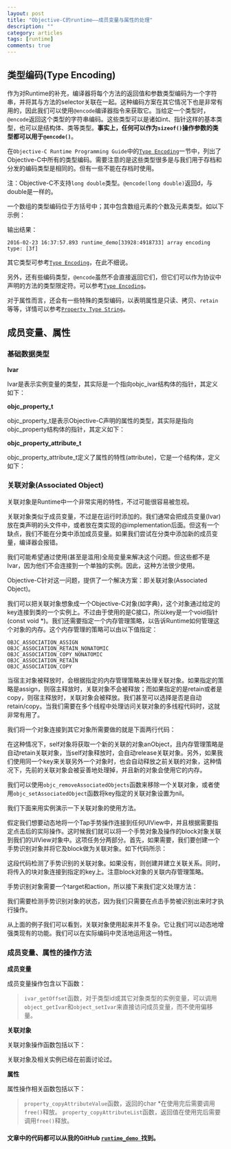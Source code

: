 ```yaml
---
layout: post
title: "Objective-C的runtime——成员变量与属性的处理"
description: ""
category: articles
tags: [runtime]
comments: true
---
```



## 类型编码(Type Encoding)

作为对Runtime的补充，编译器将每个方法的返回值和参数类型编码为一个字符串，并将其与方法的selector关联在一起。这种编码方案在其它情况下也是非常有用的，因此我们可以使用`@encode`编译器指令来获取它。当给定一个类型时，`@encode`返回这个类型的字符串编码。这些类型可以是诸如int、指针这样的基本类型，也可以是结构体、类等类型。**事实上，任何可以作为`sizeof()`操作参数的类型都可以用于`@encode()`**。

在`Objective-C Runtime Programming Guide`中的[`Type Encoding`](https://developer.apple.com/library/ios/documentation/Cocoa/Conceptual/ObjCRuntimeGuide/Articles/ocrtTypeEncodings.html#//apple_ref/doc/uid/TP40008048-CH100-SW1)一节中，列出了Objective-C中所有的类型编码。需要注意的是这些类型很多是与我们用于存档和分发的编码类型是相同的。但有一些不能在存档时使用。

注：Objective-C不支持`long double`类型。`@encode(long double)`返回d，与double是一样的。

一个数组的类型编码位于方括号中；其中包含数组元素的个数及元素类型。如以下示例：

<script src="https://gist.github.com/lettleprince/51b9967e4bb702bab175.js?file=2015-11-04-oc-runtime-1.m"></script>

输出结果：

```
2016-02-23 16:37:57.893 runtime_demo[33928:4918733] array encoding type: [3f]
```

其它类型可参考[`Type Encoding`](https://developer.apple.com/library/ios/documentation/Cocoa/Conceptual/ObjCRuntimeGuide/Articles/ocrtTypeEncodings.html#//apple_ref/doc/uid/TP40008048-CH100-SW1)，在此不细说。

另外，还有些编码类型，`@encode`虽然不会直接返回它们，但它们可以作为协议中声明的方法的类型限定符。可以参考[`Type Encoding`](https://developer.apple.com/library/ios/documentation/Cocoa/Conceptual/ObjCRuntimeGuide/Articles/ocrtTypeEncodings.html#//apple_ref/doc/uid/TP40008048-CH100-SW1)。

对于属性而言，还会有一些特殊的类型编码，以表明属性是只读、拷贝、`retain`等等，详情可以参考[`Property Type String`](https://developer.apple.com/library/ios/documentation/Cocoa/Conceptual/ObjCRuntimeGuide/Articles/ocrtPropertyIntrospection.html#//apple_ref/doc/uid/TP40008048-CH101-SW6)。

## 成员变量、属性

### 基础数据类型

**Ivar**

Ivar是表示实例变量的类型，其实际是一个指向objc_ivar结构体的指针，其定义如下：

<script src="https://gist.github.com/lettleprince/51b9967e4bb702bab175.js?file=2015-11-04-oc-runtime-2.m"></script>

**objc_property_t**

objc_property_t是表示Objective-C声明的属性的类型，其实际是指向objc_property结构体的指针，其定义如下：

<script src="https://gist.github.com/lettleprince/51b9967e4bb702bab175.js?file=2015-11-04-oc-runtime-3.m"></script>

**objc_property_attribute_t**

objc_property_attribute_t定义了属性的特性(attribute)，它是一个结构体，定义如下：

<script src="https://gist.github.com/lettleprince/51b9967e4bb702bab175.js?file=2015-11-04-oc-runtime-4.m"></script>

### 关联对象(Associated Object)

关联对象是Runtime中一个非常实用的特性，不过可能很容易被忽视。

关联对象类似于成员变量，不过是在运行时添加的。我们通常会把成员变量(Ivar)放在类声明的头文件中，或者放在类实现的@implementation后面。但这有一个缺点，我们不能在分类中添加成员变量。如果我们尝试在分类中添加新的成员变量，编译器会报错。

我们可能希望通过使用(甚至是滥用)全局变量来解决这个问题。但这些都不是Ivar，因为他们不会连接到一个单独的实例。因此，这种方法很少使用。

Objective-C针对这一问题，提供了一个解决方案：即关联对象(Associated Object)。

我们可以把关联对象想象成一个Objective-C对象(如字典)，这个对象通过给定的key连接到类的一个实例上。不过由于使用的是C接口，所以key是一个void指针(const void *)。我们还需要指定一个内存管理策略，以告诉Runtime如何管理这个对象的内存。这个内存管理的策略可以由以下值指定：

```
OBJC_ASSOCIATION_ASSIGN
OBJC_ASSOCIATION_RETAIN_NONATOMIC
OBJC_ASSOCIATION_COPY_NONATOMIC
OBJC_ASSOCIATION_RETAIN
OBJC_ASSOCIATION_COPY
```

当宿主对象被释放时，会根据指定的内存管理策略来处理关联对象。如果指定的策略是assign，则宿主释放时，关联对象不会被释放；而如果指定的是retain或者是copy，则宿主释放时，关联对象会被释放。我们甚至可以选择是否是自动retain/copy。当我们需要在多个线程中处理访问关联对象的多线程代码时，这就非常有用了。

我们将一个对象连接到其它对象所需要做的就是下面两行代码：

<script src="https://gist.github.com/lettleprince/51b9967e4bb702bab175.js?file=2015-11-04-oc-runtime-5.m"></script>

在这种情况下，self对象将获取一个新的关联的对象anObject，且内存管理策略是自动retain关联对象，当self对象释放时，会自动release关联对象。另外，如果我们使用同一个key来关联另外一个对象时，也会自动释放之前关联的对象，这种情况下，先前的关联对象会被妥善地处理掉，并且新的对象会使用它的内存。

<script src="https://gist.github.com/lettleprince/51b9967e4bb702bab175.js?file=2015-11-04-oc-runtime-6.m"></script>

我们可以使用`objc_removeAssociatedObjects`函数来移除一个关联对象，或者使用`objc_setAssociatedObject`函数将key指定的关联对象设置为nil。

我们下面来用实例演示一下关联对象的使用方法。

假定我们想要动态地将一个Tap手势操作连接到任何UIView中，并且根据需要指定点击后的实际操作。这时候我们就可以将一个手势对象及操作的block对象关联到我们的UIView对象中。这项任务分两部分。首先，如果需要，我们要创建一个手势识别对象并将它及block做为关联对象。如下代码所示：

<script src="https://gist.github.com/lettleprince/51b9967e4bb702bab175.js?file=2015-11-04-oc-runtime-7.m"></script>

这段代码检测了手势识别的关联对象。如果没有，则创建并建立关联关系。同时，将传入的块对象连接到指定的key上。注意block对象的关联内存管理策略。

手势识别对象需要一个target和action，所以接下来我们定义处理方法：

<script src="https://gist.github.com/lettleprince/51b9967e4bb702bab175.js?file=2015-11-04-oc-runtime-8.m"></script>

我们需要检测手势识别对象的状态，因为我们只需要在点击手势被识别出来时才执行操作。

从上面的例子我们可以看到，关联对象使用起来并不复杂。它让我们可以动态地增强类现有的功能。我们可以在实际编码中灵活地运用这一特性。

### 成员变量、属性的操作方法

**成员变量**

成员变量操作包含以下函数：

<script src="https://gist.github.com/lettleprince/51b9967e4bb702bab175.js?file=2015-11-04-oc-runtime-9.m"></script>

> `ivar_getOffset`函数，对于类型id或其它对象类型的实例变量，可以调用`object_getIvar`和`object_setIvar`来直接访问成员变量，而不使用偏移量。


**关联对象**

关联对象操作函数包括以下：

<script src="https://gist.github.com/lettleprince/51b9967e4bb702bab175.js?file=2015-11-04-oc-runtime-10.m"></script>

关联对象及相关实例已经在前面讨论过。

**属性**

属性操作相关函数包括以下：

<script src="https://gist.github.com/lettleprince/51b9967e4bb702bab175.js?file=2015-11-04-oc-runtime-11.m"></script>

> `property_copyAttributeValue`函数，返回的char *在使用完后需要调用`free()`释放。 
> `property_copyAttributeList`函数，返回值在使用完后需要调用`free()`释放。

#### 文章中的代码都可以从我的GitHub [`runtime_demo `](https://github.com/lettleprince/runtime_demo)找到。